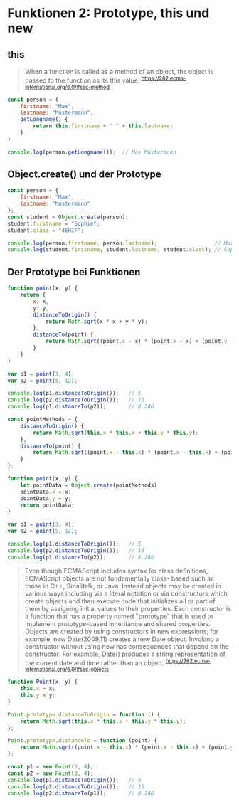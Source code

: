 # Funktionen 2: Prototype, this und new

## this

> When a function is called as a method of an object, the object is passed to the function as its
> this value.
> <sup>https://262.ecma-international.org/6.0/#sec-method</sup>

```javascript
const person = {
    firstname: "Max",
    lastname: "Mustermann",
    getLongname() {
        return this.firstname + " " + this.lastname;
    }
}

console.log(person.getLongname());  // Max Mustermann
```

## Object.create() und der Prototype

```javascript
const person = {
    firstname: "Max",
    lastname: "Mustermann"
};
const student = Object.create(person);
student.firstname = "Sophie";
student.class = "4EHIF";

console.log(person.firstname, person.lastname);                  // Max Mustermann
console.log(student.firstname, student.lastname, student.class); // Sophie Mustermann 4EHIF
```

## Der Prototype bei Funktionen

```javascript
function point(x, y) {
    return {
        x: x,
        y: y,
        distanceToOrigin() {
            return Math.sqrt(x * x + y * y);
        },
        distanceTo(point) {
            return Math.sqrt((point.x - x) * (point.x - x) + (point.y - y) * (point.y - y));
        }
    }
}

var p1 = point(3, 4);
var p2 = point(5, 12);

console.log(p1.distanceToOrigin());   // 5
console.log(p2.distanceToOrigin());   // 13
console.log(p1.distanceTo(p2));       // 8.246
```

```javascript
const pointMethods = {
    distanceToOrigin() {
        return Math.sqrt(this.x * this.x + this.y * this.y);
    },
    distanceTo(point) {
        return Math.sqrt((point.x - this.x) * (point.x - this.x) + (point.y - this.y) * (point.y - this.y));
    }
};

function point(x, y) {
    let pointData = Object.create(pointMethods)
    pointData.x = x;
    pointData.y = y;
    return pointData;
}

var p1 = point(3, 4);
var p2 = point(5, 12);

console.log(p1.distanceToOrigin());   // 5
console.log(p2.distanceToOrigin());   // 13
console.log(p1.distanceTo(p2));       // 8.246
```

> Even though ECMAScript includes syntax for class definitions, ECMAScript objects are not fundamentally class-
> based such as those in C++, Smalltalk, or Java. Instead objects may be created in various ways including via a
> literal notation or via constructors which create objects and then execute code that initializes all or part of them
> by assigning initial values to their properties. Each constructor is a function that has a property named
> "prototype" that is used to implement prototype-based inheritance and shared properties. Objects are
> created by using constructors in new expressions; for example, new Date(2009,11) creates a new Date
> object. Invoking a constructor without using new has consequences that depend on the constructor. For
> example, Date() produces a string representation of the current date and time rather than an object.
> <sup>https://262.ecma-international.org/6.0/#sec-objects</sup>

```javascript
function Point(x, y) {
    this.x = x;
    this.y = y;
}

Point.prototype.distanceToOrigin = function () {
    return Math.sqrt(this.x * this.x + this.y * this.y);
};

Point.prototype.distanceTo = function (point) {
    return Math.sqrt((point.x - this.x) * (point.x - this.x) + (point.y - this.y) * (point.y - this.y));
};

const p1 = new Point(3, 4);
const p2 = new Point(3, 4);
console.log(p1.distanceToOrigin());   // 5
console.log(p2.distanceToOrigin());   // 13
console.log(p2.distanceTo(p1));       // 8.246
```

